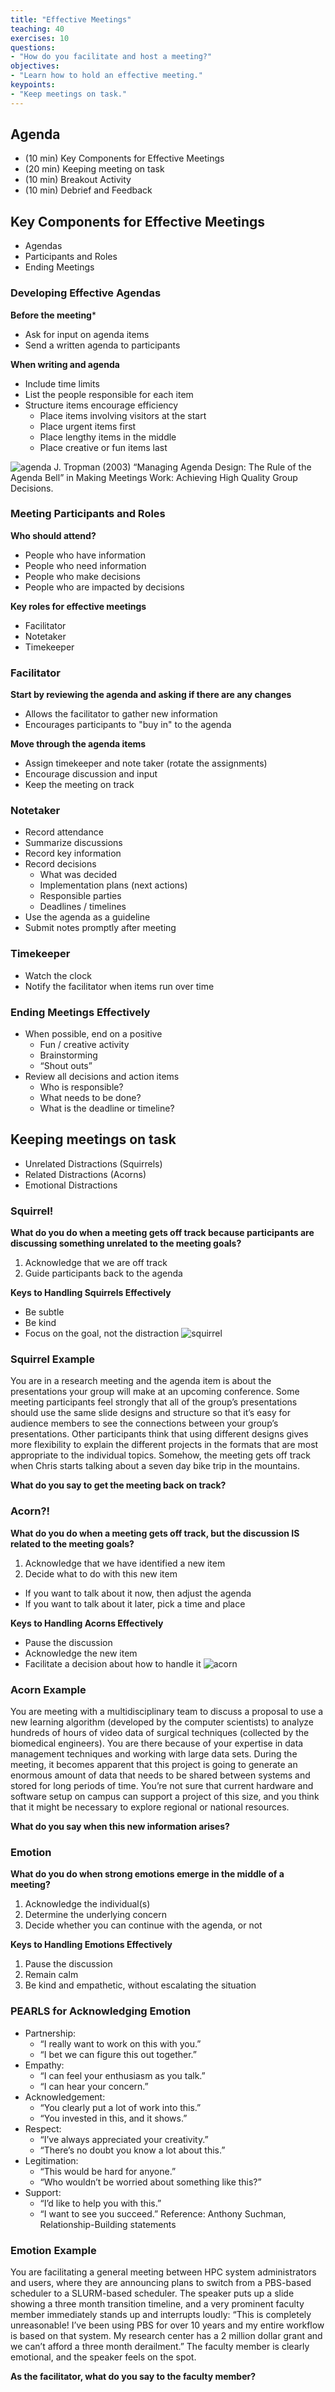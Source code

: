 ```yaml
---
title: "Effective Meetings"
teaching: 40
exercises: 10
questions:
- "How do you facilitate and host a meeting?"
objectives:
- "Learn how to hold an effective meeting."
keypoints:
- "Keep meetings on task."
---
```


## Agenda

- (10 min) Key Components for Effective Meetings
- (20 min) Keeping meeting on task
- (10 min) Breakout Activity
- (10 min) Debrief and Feedback

## Key Components for Effective Meetings
- Agendas
- Participants and Roles
- Ending Meetings

### Developing Effective Agendas
**Before the meeting***
- Ask for input on agenda items
- Send a written agenda to participants

**When writing and agenda**
- Include time limits
- List the people responsible for each item
- Structure items encourage efficiency
  - Place items involving visitors at the start
  - Place urgent items first
  - Place lengthy items in the middle
  - Place creative or fun items last

![agenda](//nguyentj.github.io/CyberAmbassadors-CMS/fig/agenda.PNG)
J. Tropman (2003) “Managing Agenda Design: The Rule of the Agenda Bell” in Making Meetings Work: Achieving High Quality Group Decisions.

### Meeting Participants and Roles
**Who should attend?**
- People who have information
- People who need information
- People who make decisions
- People who are impacted by decisions

**Key roles for effective meetings**
- Facilitator
- Notetaker
- Timekeeper

### Facilitator
**Start by reviewing the agenda and asking if there are any changes**

- Allows the facilitator to gather new information
- Encourages participants to "buy in" to the agenda

**Move through the agenda items**

- Assign timekeeper and note taker (rotate the assignments)
- Encourage discussion and input
- Keep the meeting on track

### Notetaker
- Record attendance
- Summarize discussions
- Record key information
- Record decisions
  - What was decided
  - Implementation plans (next actions)
  - Responsible parties
  - Deadlines / timelines
- Use the agenda as a guideline
- Submit notes promptly after meeting

### Timekeeper
- Watch the clock
- Notify the facilitator when items run over time

### Ending Meetings Effectively
- When possible, end on a positive
  - Fun / creative activity
  - Brainstorming
  - “Shout outs”
- Review all decisions and action items
  - Who is responsible?
  - What needs to be done?
  - What is the deadline or timeline?

## Keeping meetings on task
- Unrelated Distractions (Squirrels)
- Related Distractions (Acorns)
- Emotional Distractions

### Squirrel!
**What do you do when a meeting gets off track because participants are discussing something unrelated to the meeting goals?**
1. Acknowledge that we are off track
2. Guide participants back to the agenda

**Keys to Handling Squirrels Effectively**
- Be subtle
- Be kind
- Focus on the goal, not the distraction
![squirrel](//nguyentj.github.io/CyberAmbassadors-CMS/fig/squirrel.PNG)

### Squirrel Example
You are in a research meeting and the agenda item is about the presentations your group will make at an upcoming conference.  Some meeting participants feel strongly that all of the group’s presentations should use the same slide designs and structure so that it’s easy for audience members to see the connections between your group’s presentations.  Other participants think that using different designs gives more flexibility to explain the different projects in the formats that are most appropriate to the individual topics.  Somehow, the meeting gets off track when Chris starts talking about a seven day bike trip in the mountains.

**What do you say to get the meeting back on track?**

### Acorn?!
**What do you do when a meeting gets off track, but the discussion IS related to the meeting goals?**
1. Acknowledge that we have identified a new item
2. Decide what to do with this new item
  - If you want to talk about it now, then adjust the agenda
  - If you want to talk about it later, pick a time and place

**Keys to Handling Acorns Effectively**
- Pause the discussion
- Acknowledge the new item
- Facilitate a decision about how to handle it
![acorn](//nguyentj.github.io/CyberAmbassadors-CMS/fig/acorn.PNG)

### Acorn Example
You are meeting with a multidisciplinary team to discuss a proposal to use a new learning algorithm (developed by the computer scientists) to analyze hundreds of hours of video data of surgical techniques (collected by the biomedical engineers).  You are there because of your expertise in data management techniques and working with large data sets.  During the meeting, it becomes apparent that this project is going to generate an enormous amount of data that needs to be shared between systems and stored for long periods of time.  You’re not sure that current hardware and software setup on campus can support a project of this size, and you think that it might be necessary to explore regional or national resources.

**What do you say when this new information arises?**

### Emotion
**What do you do when strong emotions emerge
in the middle of a meeting?**
1. Acknowledge the individual(s)
2. Determine the underlying concern
3. Decide whether you can continue with the agenda, or not

**Keys to Handling Emotions Effectively**
1. Pause the discussion
2. Remain calm
3. Be kind and empathetic, without escalating the situation

### PEARLS for Acknowledging Emotion
- Partnership:
  - “I really want to work on this with you.”
  - “I bet we can figure this out together.”
- Empathy:
  - “I can feel your enthusiasm as you talk.”
  - “I can hear your concern.”
- Acknowledgement:
  - “You clearly put a lot of work into this.”
  - “You invested in this, and it shows.”
- Respect:
  - “I’ve always appreciated your creativity.”
  - “There’s no doubt you know a lot about this.”
- Legitimation:
  - “This would be hard for anyone.”
  - “Who wouldn’t be worried about something like this?”
- Support:
  - “I’d like to help you with this.”
  - “I want to see you succeed.”
Reference: Anthony Suchman, Relationship-Building statements

### Emotion Example
You are facilitating a general meeting between HPC system administrators and users, where they are announcing plans to switch from a PBS-based scheduler to a SLURM-based scheduler.  The speaker puts up a slide showing a three month transition timeline, and a very prominent faculty member immediately stands up and interrupts loudly: “This is completely unreasonable!  I’ve been using PBS for over 10 years and my entire workflow is based on that system.  My research center has a 2 million dollar grant and we can’t afford a three month derailment.”  The faculty member is clearly emotional, and the speaker feels on the spot.

**As the facilitator, what do you say to the faculty member?**
